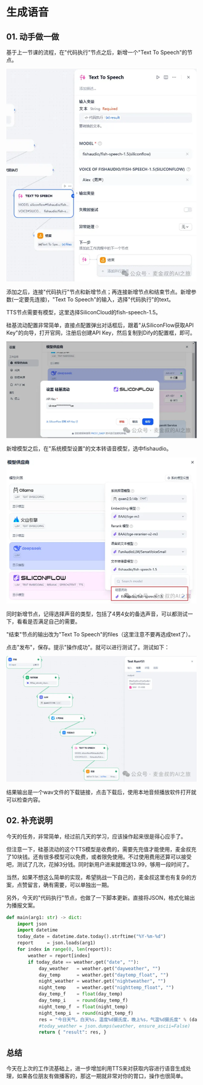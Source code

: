 # 生成语音

## **01.** 动手做一做

基于上一节课的流程，在"代码执行"节点之后，新增一个"Text To Speech"的节点。

![图片](_assets/44fa5feedcda029bdd7db2de92630fef_MD5.webp)

添加之后，连接"代码执行"节点和新增节点；再连接新增节点和结束节点。新增参数(一定要先连接)，"Text To Speech"的输入，选择"代码执行"的text。

TTS节点需要有模型，这里选择SiliconCloud的fish-speech-1.5。

硅基流动配置非常简单，直接点配置弹出对话框后，跟着"从SiliconFlow获取API Key"的向导，打开官网，注册后创建API Key，然后复制到Dify的配置框，即可。

![图片](_assets/a6c2b94d69c259cea6196083ca464170_MD5.webp)

新增模型之后，在"系统模型设置"的文本转语音模型，选中fishaudio。

![图片](_assets/0e566ebabd43a7f89cc00aeed531c2dc_MD5.webp)

同时新增节点，记得选择声音的类型，包括了4男4女的备选声音，可以都测试一下，看看是否满足自己的需要。

"结束"节点的输出改为"Text To Speech"的files（这里注意不要再选成text了）。

点击"发布"，保存。提示"操作成功"。就可以进行测试了。测试如下：

![图片](_assets/ee0488bfb0e74dc77d7ee024d0f1402c_MD5.webp)

结果输出是一个wav文件的下载链接，点击下载后，使用本地音频播放软件打开就可以检查内容。

## **02.** 补充说明

今天的任务，非常简单，经过前几天的学习，应该操作起来很是得心应手了。

但注意一下，硅基流动的这个TTS模型是收费的，需要先充值才能使用，麦金叔充了10块钱。还有很多模型可以免费，或者限免使用。不过使用费用还算可以接受吧，测试了几次，花掉3分钱。同时新用户进来就赠送13.99，够用一段时间了。

当然，如果不想这么简单的实现，希望挑战一下自己的，麦金叔这里也有复杂的方案，点赞留言，确有需要，可以单独出一期。

另外，今天的"代码执行"节点，也做了一下脚本更新。直接将JSON，格式化输出为播报文案。

```python
def main(arg1: str) -> dict:
    import json
    import datetime
    today_date = datetime.date.today().strftime("%Y-%m-%d")
    report     = json.loads(arg1)
    for index in range(0, len(report)):
        weather = report[index]
        if today_date == weather.get("date", ""):
            day_weather   = weather.get("dayweather", "")
            day_temp      = weather.get("daytemp_float", "")
            night_weather = weather.get("nightweather", "")
            night_temp    = weather.get("nighttemp_float", "")
            day_temp_f    = float(day_temp)
            day_temp_i    = round(day_temp_f)
            night_temp_f  = float(night_temp)
            night_temp_i  = round(night_temp_f)
            res = "今日天气，白天%s，温度%d摄氏度，晚上%s，气温%d摄氏度" % (day_weather, day_temp_i, night_weather, night_temp_i)
            #today_weather = json.dumps(weather, ensure_ascii=False)
            return { "result": res, }
```

## **总结**

今天在上次的工作流基础上，进一步增加利用TTS来对获取内容进行语音生成处理，如果各位朋友有做播客的，那这一期就非常对你的胃口，操作也很简单。